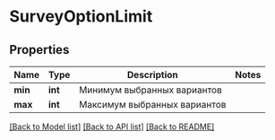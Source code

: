 # SurveyOptionLimit

## Properties
Name | Type | Description | Notes
------------ | ------------- | ------------- | -------------
**min** | **int** | Минимум выбранных вариантов | 
**max** | **int** | Максимум выбранных вариантов | 

[[Back to Model list]](../README.md#documentation-for-models) [[Back to API list]](../README.md#documentation-for-api-endpoints) [[Back to README]](../README.md)


